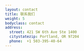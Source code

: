 ```yaml
---
layout: contact 
title: 联系我们
weight: 5
bodyclass: contact
address:
  street: 421 SW 6th Ave Ste 1400
  citystatezip: Portland, OR 97204
  phone:  +1 503-395-40-64 
---
```


